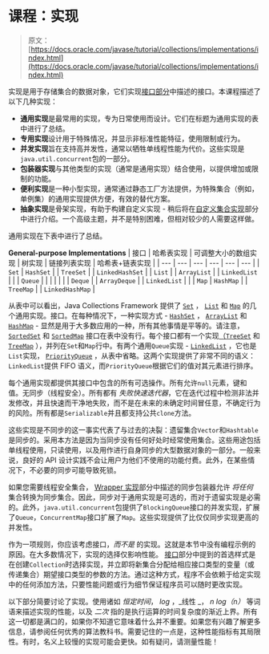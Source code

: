 # 课程：实现

> 原文： [https://docs.oracle.com/javase/tutorial/collections/implementations/index.html](https://docs.oracle.com/javase/tutorial/collections/implementations/index.html)

实现是用于存储集合的数据对象，它们实现[接口部分](../interfaces/index.html)中描述的接口。本课程描述了以下几种实现：

*   **通用实现**是最常用的实现，专为日常使用而设计。它们在标题为通用实现的表中进行了总结。
*   **专用实现**设计用于特殊情况，并显示非标准性能特征，使用限制或行为。
*   **并发实现**旨在支持高并发性，通常以牺牲单线程性能为代价。这些实现是`java.util.concurrent`包的一部分。
*   **包装器实现**与其他类型的实现（通常是通用实现）结合使用，以提供增加或限制的功能。
*   **便利实现**是一种小型实现，通常通过静态工厂方法提供，为特殊集合（例如，单例集）的通用实现提供方便，有效的替代方案。
*   **抽象实现**是骨架实现，有助于构建自定义实现 - 稍后将在[自定义集合实现](../custom-implementations/index.html)部分中进行介绍。一个高级主题，并不是特别困难，但相对较少的人需要这样做。

通用实现在下表中进行了总结。

**General-purpose Implementations**
| 接口 | 哈希表实现 | 可调整大小的数组实现 | 树实现 | 链接列表实现 | 哈希表+链表实现 |
| --- | --- | --- | --- | --- | --- |
| `Set` | `HashSet` |  | `TreeSet` |  | `LinkedHashSet` |
| `List` |  | `ArrayList` |  | `LinkedList` |  |
| `Queue` |  |  |  |  |  |
| `Deque` |  | `ArrayDeque` |  | `LinkedList` |  |
| `Map` | `HashMap` |  | `TreeMap` |  | `LinkedHashMap` |

从表中可以看出，Java Collections Framework 提供了 [`Set`](https://docs.oracle.com/javase/8/docs/api/java/util/Set.html) ， [`List`](https://docs.oracle.com/javase/8/docs/api/java/util/List.html) 和 [`Map`](https://docs.oracle.com/javase/8/docs/api/java/util/Map.html) 的几个通用实现。接口。在每种情况下，一种实现方式 - [`HashSet`](https://docs.oracle.com/javase/8/docs/api/java/util/HashSet.html) ， [`ArrayList`](https://docs.oracle.com/javase/8/docs/api/java/util/ArrayList.html) 和 [`HashMap`](https://docs.oracle.com/javase/8/docs/api/java/util/HashMap.html) - 显然是用于大多数应用的一种，所有其他事情是平等的。请注意， [`SortedSet`](https://docs.oracle.com/javase/8/docs/api/java/util/SortedSet.html) 和 [`SortedMap`](https://docs.oracle.com/javase/8/docs/api/java/util/SortedMap.html) 接口在表中没有行。每个接口都有一个实现[（`TreeSet`](https://docs.oracle.com/javase/8/docs/api/java/util/TreeSet.html) 和 [`TreeMap`](https://docs.oracle.com/javase/8/docs/api/java/util/TreeMap.html) ），并列在`Set`和`Map`行中。有两个通用`Queue`实现 - [`LinkedList`](https://docs.oracle.com/javase/8/docs/api/java/util/LinkedList.html) ，它也是`List`实现， [`PriorityQueue`](https://docs.oracle.com/javase/8/docs/api/java/util/PriorityQueue.html) ，从表中省略。这两个实现提供了非常不同的语义：`LinkedList`提供 FIFO 语义，而`PriorityQueue`根据它们的值对其元素进行排序。

每个通用实现都提供其接口中包含的所有可选操作。所有允许`null`元素，键和值。无同步（线程安全）。所有都有 _失败快速迭代器_，它在迭代过程中检测非法并发修改，并且快速而干净地失败，而不是在未来的未确定时间冒任意，不确定行为的风险。所有都是`Serializable`并且都支持公共`clone`方法。

这些实现是不同步的这一事实代表了与过去的决裂：遗留集合`Vector`和`Hashtable`是同步的。采用本方法是因为当同步没有任何好处时经常使用集合。这些用途包括单线程使用，只读使用，以及用作进行自身同步的大型数据对象的一部分。一般来说，良好的 API 设计实践不会让用户为他们不使用的功能付费。此外，在某些情况下，不必要的同步可能导致死锁。

如果您需要线程安全集合， [Wrapper 实现](wrapper.html)部分中描述的同步包装器允许 _将任何_ 集合转换为同步集合。因此，同步对于通用实现是可选的，而对于遗留实现是必需的。此外，`java.util.concurrent`包提供了`BlockingQueue`接口的并发实现，扩展了`Queue`，`ConcurrentMap`接口扩展了`Map`。这些实现提供了比仅仅同步实现更高的并发性。

作为一项规则，你应该考虑接口，_而不是_ 的实现。这就是本节中没有编程示例的原因。在大多数情况下，实现的选择仅影响性能。 [接口](../interfaces/index.html)部分中提到的首选样式是在创建`Collection`时选择实现，并立即将新集合分配给相应接口类型的变量（或传递集合）期望接口类型的参数的方法。通过这种方式，程序不会依赖于给定实现中的任何添加方法，只要性能问题或行为细节保证程序员可以随时更改实现。

以下部分简要讨论了实现。使用诸如 _恒定时间_， _log_ ，_线性 _， _n log（n）_ 等词语来描述实现的性能，以及 _二次_ 指的是执行运算的时间复杂度的渐近上界。所有这一切都是满口的，如果你不知道它意味着什么并不重要。如果您有兴趣了解更多信息，请参阅任何优秀的算法教科书。需要记住的一点是，这种性能指标有其局限性。有时，名义上较慢的实现可能会更快。如有疑问，请测量性能！